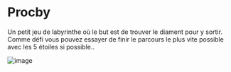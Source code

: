 # Procby

Un petit jeu de labyrinthe où le but est de trouver le diament pour y sortir. Comme défi vous pouvez essayer de finir le parcours le plus vite possible avec les 5 étoiles si possible..

![image](https://user-images.githubusercontent.com/73474137/228969580-9346df54-69e4-4358-8ba1-3854b49bc0bb.png)

